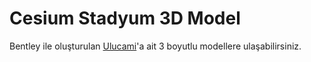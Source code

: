 # Cesium Stadyum 3D Model

Bentley ile oluşturulan [Ulucami](https://bbbcbs.github.io/cesium-ulucami/App_CCWebViewer2/)'a ait 3 boyutlu modellere ulaşabilirsiniz.
